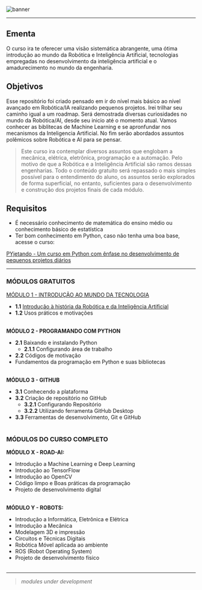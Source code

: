 ![banner](https://user-images.githubusercontent.com/44483048/205936908-9a6835f2-c9ed-45be-bc81-d9867bc1cf9a.jpg)


<hr></hr>

## Ementa
O curso ira te oferecer uma visão sistemática abrangente, uma ótima introdução ao mundo da Robótica e Inteligência Artificial, tecnologias empregadas no desenvolvimento da inteligência artificial e o amadurecimento no mundo da engenharia.<br>


## Objetivos
Esse repositório foi criado pensado em ir do nível mais básico ao nível avançado em Robótica/IA realizando pequenos projetos. Irei trilhar seu caminho igual a um roadmap.
Será demostrada diversas curiosidades no mundo da Robótica/AI, desde seu inicio até o momento atual.  Vamos conhecer as biblitecas de Machine Learning e se apronfundar nos mecanismos da Inteligencia Artificial. No fim serão abordados assuntos polêmicos sobre Robótica e AI para se pensar.

> Este curso ira contemplar diversos assuntos que englobam a mecânica, elétrica, eletrônica, programação e a automação. Pelo motivo de que a Robótica e a Inteligência Artificial são ramos dessas engenharias. Todo o conteúdo gratuito será repassado o mais simples possível para o entendimento do aluno, os assuntos serão explorados de forma superficial, no entanto, suficientes para o desenvolvimento e construção dos projetos finais de cada módulo.<br>

## Requisitos
* É necessário conhecimento de matemática do ensino médio ou conhecimento básico de estatística
* Ter bom conhecimento em Python, caso não tenha uma boa base, acesse o curso:

[PYjetando - Um curso em Python com ênfase no desenvolvimento de pequenos projetos diários](https://github.com/ProlRayder/Pyjetando)


<hr></hr>

### MÓDULOS GRATUITOS
[MÓDULO 1 - INTRODUÇÃO AO MUNDO DA TECNOLOGIA](MÓDULO%200/INTRODUÇÃO%20AO%20MUNDO%20DA%20TECNOLOGIA.md)

- **1.1** [Introdução à história da Robótica e da Inteligência Artificial](MÓDULO%200/Introdução%20à%20história%20da%20Robótica%20e%20da%20Inteligência%20Artificial.md)
-	**1.2** Usos práticos e motivações


<br>__MÓDULO 2 - PROGRAMANDO COM PYTHON__
- **2.1** Baixando e instalando Python
  - **2.1.1** Configurando área de trabalho
- **2.2** Códigos de motivação
-	Fundamentos da programação em Python e suas bibliotecas<br><br>


__MÓDULO 3 - GITHUB__
- **3.1** Conhecendo a plataforma
- **3.2** Criação de repositório no GitHub
  - **3.2.1** Configurando Repositório
  - **3.2.2** Utilizando ferramenta GitHub Desktop
- **3.3**	Ferramentas de desenvolvimento, Git e GitHub<br><br>
  

### MÓDULOS DO CURSO COMPLETO

**MÓDULO X - ROAD-AI:**<br>

-	Introdução a Machine Learning e Deep Learning<br>
-	Introdução ao TensorFlow<br>
-	Introdução ao OpenCV<br>
-	Código limpo e Boas práticas da programação<br>
-	Projeto de desenvolvimento digital<br><br>

**MÓDULO Y - ROBOTS:**<br>
-	Introdução a Informática, Eletrônica e Elétrica<br>
-	Introdução a Mecânica<br>
-	Modelagem 3D e impressão<br>
-	Circuitos e Técnicas Digitais<br>
-	Robótica Móvel aplicada ao ambiente<br>
-	ROS (Robot Operating System)<br>
-	Projeto de desenvolvimento físico<br><br>

<hr></hr>

> *modules under development*
